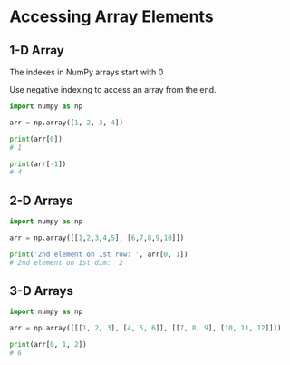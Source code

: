 # Accessing Array Elements

## 1-D Array

The indexes in NumPy arrays start with 0

Use negative indexing to access an array from the end.

```py
import numpy as np

arr = np.array([1, 2, 3, 4])

print(arr[0])
# 1

print(arr[-1])
# 4
```


## 2-D Arrays

```py
import numpy as np

arr = np.array([[1,2,3,4,5], [6,7,8,9,10]])

print('2nd element on 1st row: ', arr[0, 1])
# 2nd element on 1st dim:  2
```


## 3-D Arrays

```py
import numpy as np

arr = np.array([[[1, 2, 3], [4, 5, 6]], [[7, 8, 9], [10, 11, 12]]])

print(arr[0, 1, 2])
# 6
```
